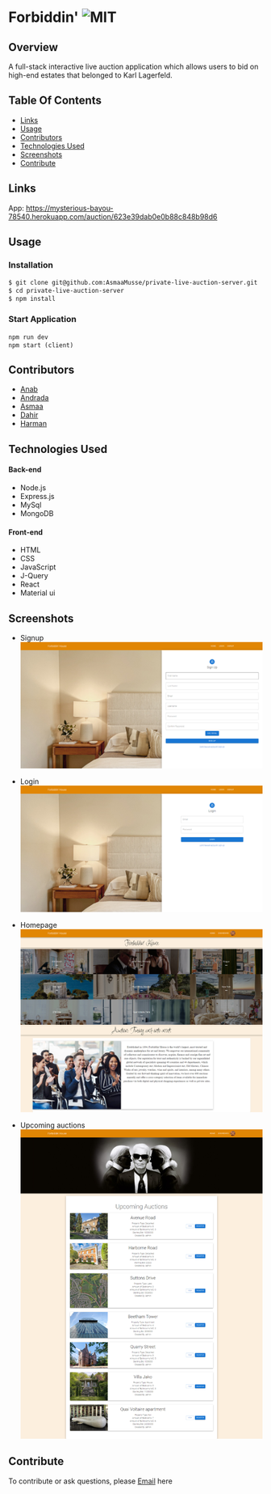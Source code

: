 # Forbiddin' ![MIT](https://img.shields.io/static/v1?label=MIT&message=License&color=orange)

## Overview

A full-stack interactive live auction application which allows users to bid on high-end estates that belonged to Karl Lagerfeld.

## Table Of Contents

- [Links](#links)
- [Usage](#usage)
- [Contributors](#contributors)
- [Technologies Used](#technologies-used)
- [Screenshots](#screenshots)
- [Contribute](#contribute)

## Links

App: https://mysterious-bayou-78540.herokuapp.com/auction/623e39dab0e0b88c848b98d6

## Usage

### Installation

```
$ git clone git@github.com:AsmaaMusse/private-live-auction-server.git
$ cd private-live-auction-server
$ npm install
```

### Start Application

```
npm run dev
npm start (client)
```

## Contributors

- [Anab](https://github.com/anabwarsame)
- [Andrada](https://github.com/andradag)
- [Asmaa](https://github.com/AsmaaMusse)
- [Dahir](https://github.com/DMO17)
- [Harman](https://github.com/AkenEagle)

## Technologies Used

#### Back-end

- Node.js
- Express.js
- MySql
- MongoDB

#### Front-end

- HTML
- CSS
- JavaScript
- J-Query
- React
- Material ui

## Screenshots

- Signup
  <img src="./src/assets/Signup.jpg"/>
- Login
  <img src="./src/assets/Login.jpg"/>

- Homepage
  <img src="./src/assets/Homepage.jpg"/>

- Upcoming auctions
  <img src="./src/assets/Upcoming auctions.jpg"/>

## Contribute

To contribute or ask questions, please <a href="https://mail.google.com/mail/u/0/?tf=cm&to=asmaamusse03@gmail.com&cc&bcc&su&body&fs=1">Email</a> here
